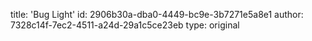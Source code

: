 title: 'Bug Light'
id: 2906b30a-dba0-4449-bc9e-3b7271e5a8e1
author: 7328c14f-7ec2-4511-a24d-29a1c5ce23eb
type: original
